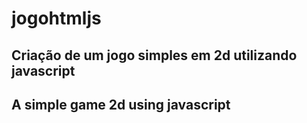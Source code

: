 # jogohtmljs

## Criação de um jogo simples em 2d utilizando javascript

## A simple game 2d using javascript
